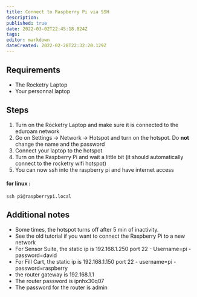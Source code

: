 ```yaml
---
title: Connect to Raspberry Pi via SSH
description: 
published: true
date: 2022-03-02T22:45:18.824Z
tags: 
editor: markdown
dateCreated: 2022-02-28T22:32:20.129Z
---
```


## Requirements
 - The Rocketry Laptop
 - Your personnal laptop

## Steps
1. Turn on the Rocketry Laptop and make sure it is connected to the eduroam network
2. Go on Settings -> Network -> Hotspot and turn on the hotspot. Do **not** change the name and the password
3. Connect your laptop to the hotspot
4. Turn on the Raspberry Pi and wait a little bit (it should automatically connect to the rocketry wifi hotspot)
5. You can now ssh into the raspberry pi and have internet access

#### for linux :
```
ssh pi@raspberrypi.local
```

## Additional notes
 - Some times, the hotspot turns off after 5 min of inactivity.
 - See the old tutorial if you want to connect the Raspberry Pi to a new network
 - For Sensor Suite, the static ip is 192.168.1.250 port 22 - Username=pi - password=david
 - For Fill Cart, the static ip is 192.168.1.150 port 22 - username=pi - password=raspberry 
 - the router gateway is 192.168.1.1
 - The router password is ipnhx30q07
 - The password for the router is admin